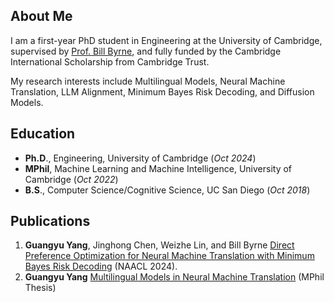 ## About Me
I am a first-year PhD student in Engineering at the University of Cambridge, supervised by [Prof. Bill Byrne](https://sites.google.com/view/bill-byrne/home), and fully funded by the Cambridge International Scholarship from Cambridge Trust.

My research interests include Multilingual Models, Neural Machine Translation, LLM Alignment, Minimum Bayes Risk Decoding, and Diffusion Models.

## Education
- **Ph.D**., Engineering,  University of Cambridge (_Oct 2024_)
- **MPhil**, Machine Learning and Machine Intelligence,  University of Cambridge (_Oct 2022_)
- **B.S**., Computer Science/Cognitive Science,  UC San Diego (_Oct 2018_)

## Publications
1. **Guangyu Yang**, Jinghong Chen, Weizhe Lin, and Bill Byrne [Direct Preference Optimization for Neural Machine Translation with Minimum Bayes Risk Decoding](https://aclanthology.org/2024.naacl-short.34/) (NAACL 2024).
2. **Guangyu Yang** [Multilingual Models in Neural Machine Translation](https://www.mlmi.eng.cam.ac.uk/files/2022_-_2023_dissertations/multilingual_models_in_neural_machine_translation.pdf) (MPhil Thesis)
